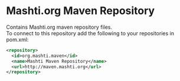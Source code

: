 Mashti.org Maven Repository
===========================

Contains Mashti.org maven repository files.   
To connect to this repository add the following to your repositories in pom.xml:

``` xml
<repository>
  <id>org.mashti.maven</id>
  <name>Mashti Maven Repository</name>
  <url>http://maven.mashti.org</url>
</repository>
```
